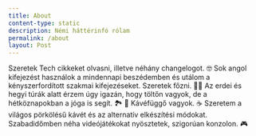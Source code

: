 ```yaml
---
title: About
content-type: static
description: Némi háttérinfó rólam
permalink: /about
layout: Post
---
```


<div class="about-container">

<div class="profile-img" style="background-image: url({{ site.about_profile_image | relative_url }})"></div>
<div class="about-text">
Szeretek Tech cikkeket olvasni, illetve néhány changelogot. 🤓
Sok angol kifejezést használok a mindennapi beszédemben és utálom a kényszerfordított szakmai kifejezéseket.
Szeretek főzni. 👨‍🍳 
Az erdei és hegyi túrák alatt érzem úgy igazán, hogy töltőn vagyok, de a hétköznapokban a jóga is segít. 🏞️ 🌲
Kávéfüggő vagyok. ☕️ Szeretem a világos pörkölésű kávét és az alternatív elkészítési módokat. 
Szabadidőmben néha videójátékokat nyösztetek, szigorúan konzolon. 🎮
</div>
</div>
